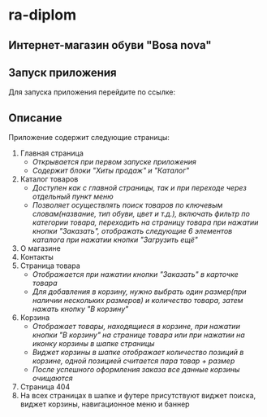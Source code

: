 

# ra-diplom

## Интернет-магазин обуви "Bosa nova"

## Запуск приложения
Для запуска приложения перейдите по ссылке: 


## Описание
Приложение содержит следующие страницы:
1. Главная страница
    + *Открывается при первом запуске приложения*
    + *Содержит блоки "Хиты продаж" и "Каталог"*    
2. Каталог товаров
    + *Доступен как с главной страницы, так и при переходе через отдельный пункт меню*
    + *Позволяет осуществлять поиск товаров по ключевым словам(название, тип обуви, цвет и т.д.), включать фильтр по категории товара, переходить на страницу товара при нажатии кнопки "Заказать", отображать следующие 6 элементов каталога при нажатии кнопки "Загрузить ещё"*
3. О магазине
4. Контакты
5. Страница товара
    + *Отображается при нажатии кнопки "Заказать" в карточке товара*
    + *Для добавления в корзину, нужно выбрать один размер(при наличии нескольких размеров) и количество товара, затем нажать кнопку "В корзину"*
6. Корзина
    + *Отображает товары, находящиеся в корзине, при нажатии кнопки "В корзину" на странице товара или при нажатии на иконку корзины в шапке страницы*
    + *Виджет корзины в шапке отображает количество позиций в корзине, одной позицией считается пара товар + размер*
    + *После успешного оформления заказа все данные корзины очищаются*
7. Страница 404
8. На всех страницах в шапке и футере присутствуют виджет поиска, виджет корзины, навигационное меню и баннер
